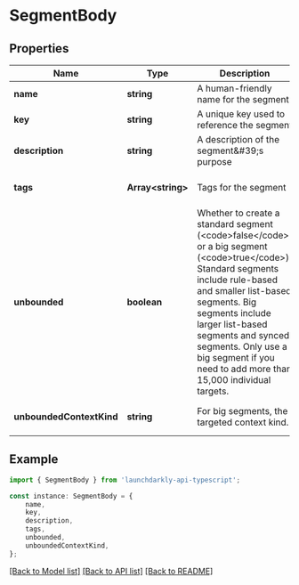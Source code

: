 # SegmentBody


## Properties

Name | Type | Description | Notes
------------ | ------------- | ------------- | -------------
**name** | **string** | A human-friendly name for the segment | [default to undefined]
**key** | **string** | A unique key used to reference the segment | [default to undefined]
**description** | **string** | A description of the segment\&#39;s purpose | [optional] [default to undefined]
**tags** | **Array&lt;string&gt;** | Tags for the segment | [optional] [default to undefined]
**unbounded** | **boolean** | Whether to create a standard segment (&lt;code&gt;false&lt;/code&gt;) or a big segment (&lt;code&gt;true&lt;/code&gt;). Standard segments include rule-based and smaller list-based segments. Big segments include larger list-based segments and synced segments. Only use a big segment if you need to add more than 15,000 individual targets. | [optional] [default to undefined]
**unboundedContextKind** | **string** | For big segments, the targeted context kind. | [optional] [default to undefined]

## Example

```typescript
import { SegmentBody } from 'launchdarkly-api-typescript';

const instance: SegmentBody = {
    name,
    key,
    description,
    tags,
    unbounded,
    unboundedContextKind,
};
```

[[Back to Model list]](../README.md#documentation-for-models) [[Back to API list]](../README.md#documentation-for-api-endpoints) [[Back to README]](../README.md)

